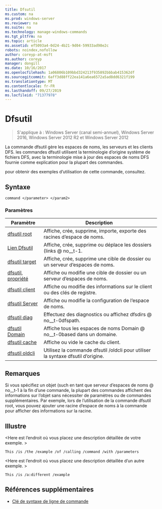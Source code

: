 ```yaml
---
title: Dfsutil
ms.custom: na
ms.prod: windows-server
ms.reviewer: na
ms.suite: na
ms.technology: manage-windows-commands
ms.tgt_pltfrm: na
ms.topic: article
ms.assetid: ef5093a4-0d24-4b21-9d04-59933ad98e2c
robots: noindex,nofollow
author: coreyp-at-msft
ms.author: coreyp
manager: dongill
ms.date: 10/16/2017
ms.openlocfilehash: 1a06806b109bbd324213f935892bbbab415362df
ms.sourcegitcommit: 6aff3d88ff22ea141a6ea6572a5ad8dd6321f199
ms.translationtype: MT
ms.contentlocale: fr-FR
ms.lasthandoff: 09/27/2019
ms.locfileid: "71377978"
---
```

# <a name="dfsutil"></a>Dfsutil

>S'applique à : Windows Server (canal semi-annuel), Windows Server 2016, Windows Server 2012 R2 et Windows Server 2012

La commande dfsutil gère les espaces de noms, les serveurs et les clients DFS. les commandes dfsutil utilisent la terminologie d’origine système de fichiers DFS, avec la terminologie mise à jour des espaces de noms DFS fournie comme explication pour la plupart des commandes.

pour obtenir des exemples d’utilisation de cette commande, consultez. 

## <a name="syntax"></a>Syntaxe

```
command </parameter> </param2>
```

### <a name="parameters"></a>Paramètres

|Paramètre|Description|
|-------|--------|
|[dfsutil root](dfsutil-root.md)|Affiche, crée, supprime, importe, exporte des racines d’espace de noms.|
|[Lien Dfsutil](dfsutil-link.md)|Affiche, crée, supprime ou déplace les dossiers \(links @ no__t-1.|
|[dfsutil target](dfsutil-target.md)|Affiche, crée, supprime une cible de dossier ou un serveur d’espaces de noms.|
|[dfsutil, propriété](dfsutil-property.md)|Affiche ou modifie une cible de dossier ou un serveur d’espaces de noms.|
|[dfsutil client](dfsutil-client.md)|Affiche ou modifie des informations sur le client ou des clés de registre.|
|[dfsutil Server](dfsutil-server.md)|Affiche ou modifie la configuration de l’espace de noms.|
|[dfsutil diag](dfsutil-diag.md)|Effectuez des diagnostics ou affichez dfsdirs @ no__t-0dfspath.|
|[dfsutil Domain](dfsutil-domain.md)|Affiche tous les espaces de noms Domain @ no__t-0based dans un domaine.|
|[dfsutil cache](dfsutil-cache.md)|Affiche ou vide le cache du client.|
|[dfsutil oldcli](dfsutil-oldcli.md)|Utilisez la commande dfsutil \/oldcli pour utiliser la syntaxe dfsutil d’origine.|

## <a name="remarks-optional-section"></a>Remarques <optional section>
Si vous spécifiez un objet \(such en tant que serveur d’espaces de noms @ no__t-1 à la fin d’une commande, la plupart des commandes affichent des informations sur l’objet sans nécessiter de paramètres ou de commandes supplémentaires. Par exemple, lors de l’utilisation de la commande dfsutil root, vous pouvez ajouter une racine d’espace de noms à la commande pour afficher des informations sur la racine.

## <a name="BKMK_Examples"></a>Illustre
&lt;Here est l’endroit où vous placez une description détaillée de votre exemple. &gt;

```
This /is /the /example /of /calling /command /with /parameters
```

&lt;Here est l’endroit où vous placez une description détaillée d’un autre exemple. &gt;

```
This /is /a:different /example
```

## <a name="additional-references"></a>Références supplémentaires

-   [Clé de syntaxe de ligne de commande](command-line-syntax-key.md)


